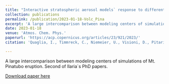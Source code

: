 ```yaml
---
title: "Interactive stratospheric aerosol models` response to different amounts and altitudes of SO2 injection during the 1991 Pinatubo eruption"
collection: publications
permalink: /publication/2023-01-18-Volc_Pina
excerpt: 'A large intercomparison between modeling centers of simulations of Mt. Pinatubo eruption. Second of Ilaria`s PhD papers.'
date: 2023-01-18
venue: 'Atmos. Chem. Phys.'
paperurl: 'https://acp.copernicus.org/articles/23/921/2023/'
citation: 'Quaglia, I., Timmreck, C., Niemeier, U., Visioni, D., Pitari, G., Brodowsky, C., Bruhl, C., Dhomse, S. S., Franke, H., Laakso, A., Mann, G. W., Rozanov, E., and Sukhodolov, T.: Interactive stratospheric aerosol models` response to different amounts and altitudes of SO2 injection during the 1991 Pinatubo eruption, Atmos. Chem. Phys., 23, 921?948, https://doi.org/10.5194/acp-23-921-2023, 2023.'

---
```

A large intercomparison between modeling centers of simulations of Mt. Pinatubo eruption. Second of Ilaria`s PhD papers.

[Download paper here](https://acp.copernicus.org/articles/23/921/2023/)